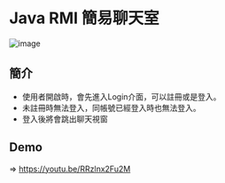 # Java RMI 簡易聊天室
![image](https://user-images.githubusercontent.com/56255361/167268102-b5da72f9-5ae4-457f-b880-fb45ee35dcbd.png)
## 簡介
* 使用者開啟時，會先進入Login介面，可以註冊或是登入。
* 未註冊時無法登入，同帳號已經登入時也無法登入。
* 登入後將會跳出聊天視窗
## Demo
=> https://youtu.be/RRzlnx2Fu2M
